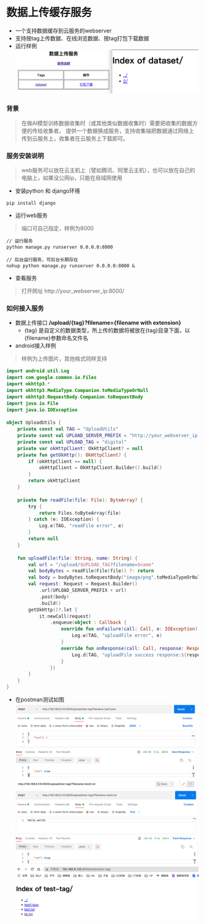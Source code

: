 # 数据上传缓存服务
- 一个支持数据缓存到云服务的webserver
- 支持按tag上传数据、在线浏览数据、按tag打包下载数据
- 运行样例
![preview](./readme/preview.png)

### 背景

> 在做AI模型训练数据收集时（或其他类似数据收集时）需要把收集的数据方便的传给收集者。
> 提供一个数据换成服务，支持收集端把数据通过网络上传到云服务上，收集者在云服务上下载即可。


### 服务安装说明

> web服务可以放在云主机上（譬如腾讯、阿里云主机），也可以放在自己的电脑上，如果没公网ip，只能在局域网使用

- 安装python 和 django环境
```
pip install django
```

- 运行web服务
> 端口可自己指定，样例为8000
```
// 运行服务
python manage.py runserver 0.0.0.0:8000  

// 后台运行服务，可后台长期存在
nohup python manage.py runserver 0.0.0.0:8000 &
```

- 查看服务
> 打开网址 http://your_webserver_ip:8000/


### 如何接入服务
- 数据上传接口 **/upload/{tag}?filename={filename with extension}**
    - {tag} 是自定义的数据类型，所上传的数据将被放在{tag}目录下面，以{filename}参数命名文件名
- android接入样例
> 样例为上传图片，其他格式同样支持
```kotlin
import android.util.Log
import com.google.common.io.Files
import okhttp3.*
import okhttp3.MediaType.Companion.toMediaTypeOrNull
import okhttp3.RequestBody.Companion.toRequestBody
import java.io.File
import java.io.IOException

object UploadUtils {
    private const val TAG = "UploadUtils"
    private const val UPLOAD_SERVER_PREFIX = "http://your_webserver_ip:8000"
    private const val UPLOAD_TAG = "digital"
    private var okHttpClient: OkHttpClient? = null
    private fun getOkHttp(): OkHttpClient? {
        if (okHttpClient == null) {
            okHttpClient = OkHttpClient.Builder().build()
        }
        return okHttpClient
    }

    private fun readFile(file: File): ByteArray? {
        try {
            return Files.toByteArray(file)
        } catch (e: IOException) {
            Log.e(TAG, "readFile error", e)
        }
        return null
    }

    fun uploadFile(file: String, name: String) {
        val url = "/upload/$UPLOAD_TAG?filename=$name"
        val bodyBytes = readFile(File(file)) ?: return
        val body = bodyBytes.toRequestBody("image/png".toMediaTypeOrNull())
        val request: Request = Request.Builder()
            .url(UPLOAD_SERVER_PREFIX + url)
            .post(body)
            .build()
        getOkHttp()?.let {
            it.newCall(request)
                .enqueue(object : Callback {
                    override fun onFailure(call: Call, e: IOException) {
                        Log.w(TAG, "uploadFile error", e)
                    }
                    override fun onResponse(call: Call, response: Response) {
                        Log.d(TAG, "uploadFile success response:${response.body}")
                    }
                })
        }
    }
}
```
- 在postman测试如图
![test1](./readme/test1.png)
![test2](./readme/test2.png)
![test3](./readme/test3.png)

